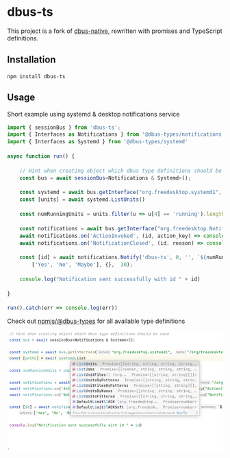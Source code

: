 # dbus-ts

This project is a fork of [dbus-native](https://github.com/sidorares/dbus-native), rewritten with promises and TypeScript
definitions.

Installation
------------

```shell
npm install dbus-ts
```

Usage
------

Short example using systemd & desktop notifications service

```typescript
import { sessionBus } from 'dbus-ts';
import { Interfaces as Notifications } from '@dbus-types/notifications'
import { Interfaces as Systemd } from '@dbus-types/systemd'

async function run() {

    // Hint when creating object which dbus type definitions should be used
    const bus = await sessionBus<Notifications & Systemd>();

    const systemd = await bus.getInterface("org.freedesktop.systemd1", "/org/freedesktop/systemd1","org.freedesktop.systemd1.Manager")
    const [units] = await systemd.ListUnits()

    const numRunningUnits = units.filter(u => u[4] == 'running').length;

    const notifications = await bus.getInterface("org.freedesktop.Notifications", "/org/freedesktop/Notifications", "org.freedesktop.Notifications")
    await notifications.on('ActionInvoked', (id, action_key) => console.log("ActionInvoked", id, action_key));
    await notifications.on('NotificationClosed', (id, reason) => console.log("NotificationClosed", id, reason));

    const [id] = await notifications.Notify('dbus-ts', 0, '', `${numRunningUnits} units!`, `${numRunningUnits} units are currently running`,
        ['Yes', 'No', 'Maybe'], {},  30);

    console.log("Notification sent successfully with id " + id)

}

run().catch(err => console.log(err))
```


Check out [npmjs/@dbus-types](https://www.npmjs.com/org/dbus-types) for all available type definitions

![type hints](typehint.png)
